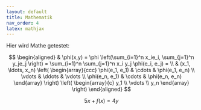 ```yaml
---
layout: default
title: Mathematik
nav_order: 4
latex: mathjax
---
```


Hier wird Mathe getestet:

$$
\begin{aligned}
& \phi(x,y) = \phi \left(\sum_{i=1}^n x_ie_i, \sum_{j=1}^n y_je_j \right)
= \sum_{i=1}^n \sum_{j=1}^n x_i y_j \phi(e_i, e_j) = \\
& (x_1, \ldots, x_n) \left( \begin{array}{ccc}
\phi(e_1, e_1) & \cdots & \phi(e_1, e_n) \\
\vdots & \ddots & \vdots \\
\phi(e_n, e_1) & \cdots & \phi(e_n, e_n)
\end{array} \right)
\left( \begin{array}{c}
y_1 \\
\vdots \\
y_n
\end{array} \right)
\end{aligned}
$$

$$ 5x+f(x)=4y $$
